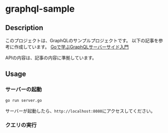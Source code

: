 # graphql-sample
## Description
このプロジェクトは、GraphQLのサンプルプロジェクトです。
以下の記事を参考に作成しています。
[Goで学ぶGraphQLサーバーサイド入門](https://zenn.dev/hsaki/books/golang-graphql/viewer/originalserver)<br>

APIの内容は、記事の内容に準拠しています。

## Usage
### サーバーの起動
```bash
go run server.go
```
サーバーが起動したら、`http://localhost:8080`にアクセスしてください。

### クエリの実行
